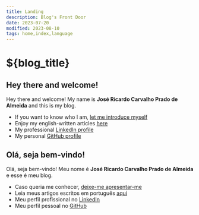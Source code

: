 ```yaml
---
title: Landing
description: Blog's Front Door
date: 2023-07-20
modified: 2023-08-10
tags: home,index,language
---
```

# ${blog_title}

## <span class="fi fi-us"></span> Hey there and welcome!
<i class="fa-solid fa-user-astronaut"></i>  Hey there and welcome!
My name is **José Ricardo Carvalho Prado de Almeida** and this is my blog.

- <i class="fa-regular fa-newspaper"></i> If you want to know who I am, [let me introduce myself](en-us/about.html)
- <i class="fa-regular fa-address-card"></i> Enjoy my english-written articles [here](en-us/articles.html)
- <i class="fa-brands fa-linkedin"></i> My professional [LinkedIn profile](https://www.linkedin.com/in/jos%C3%A9-ricardo-prado-de-almeida)
- <i class="fa-brands fa-github"></i> My personal [GitHub profile](https://github.com/zeh-almeida)

## <span class="fi fi-br"></span> Olá, seja bem-vindo!
<i class="fa-solid fa-user-astronaut"></i>  Olá, seja bem-vindo!
Meu nome é **José Ricardo Carvalho Prado de Almeida** e esse é meu blog.

- <i class="fa-regular fa-newspaper"></i> Caso queria me conhecer, [deixe-me apresentar-me](pt-br/about.html)
- <i class="fa-regular fa-address-card"></i> Leia meus artigos escritos em português [aqui](pt-br/articles.html)
- <i class="fa-brands fa-linkedin"></i> Meu perfil profissional no [LinkedIn](https://www.linkedin.com/in/jos%C3%A9-ricardo-prado-de-almeida)
- <i class="fa-brands fa-github"></i> Meu perfil pessoal no [GitHub](https://github.com/zeh-almeida)
